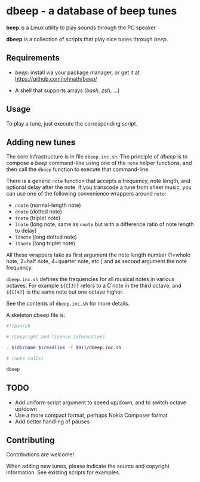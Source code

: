 # dbeep - a database of beep tunes

**beep** is a Linux utility to play sounds through the PC speaker

**dbeep** is a collection of scripts that play nice tunes through *beep*.

## Requirements

* *beep*: install via your package manager, or get it at
  https://github.com/johnath/beep/

* A shell that supports arrays (*bash*, *zsh*, ...)

## Usage

To play a tune, just execute the corresponding script.

## Adding new tunes

The core infrastructure is in file `dbeep.inc.sh`. The principle of *dbeep* is
to compose a *beep* command-line using one of the `note` helper functions, and
then call the `dbeep` function to execute that command-line.

There is a generic `note` function that accepts a frequency, note length, and
optional delay after the note. If you transcode a tune from sheet music, you can use one of the following convenience wrappers around `note`:

* `nnote` (normal-length note)
* `dnote` (dotted note)
* `tnote` (triplet note)
* `lnote` (long note, same as `nnote` but with a difference ratio of note length to delay)
* `ldnote` (long dotted note)
* `ltnote` (long triplet note)

All these wrappers take as first argument the note length number (1=whole note, 2=half note, 4=quarter note, etc.) and as second argument the note frequency.

`dbeep.inc.sh` defines the frequencies for all musical notes in various octaves.
For example `${C[3]}` refers to a C note in the third octave, and `${C[4]}` is the
same note but one octave higher.

See the contents of `dbeep.inc.sh` for more details.

A skeleton dbeep file is:
```sh
#!/bin/sh

# (Copyright and license information)

. $(dirname $(readlink -f $0))/dbeep.inc.sh

# (note calls)

dbeep
```

## TODO

* Add uniform script argument to speed up/down, and to switch octave up/down
* Use a more compact format, perhaps Nokia Composer format
* Add better handling of pauses

## Contributing

Contributions are welcome!

When adding new tunes, please indicate the source and copyright information.
See existing scripts for examples.
